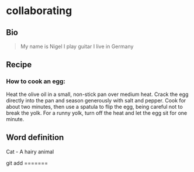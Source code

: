 
# collaborating

## Bio 

> My name is Nigel
> I play guitar
> I live in Germany 

## Recipe 

### How to cook an egg:

<p>Heat the olive oil in a small, non-stick pan over medium heat. Crack the egg directly into the pan and season generously with salt and pepper. Cook for about two minutes, then use a spatula to flip the egg, being careful not to break the yolk. For a runny yolk, turn off the heat and let the egg sit for one minute.</p>

## Word definition 

<p>Cat - A hairy animal</p>git add
=======


